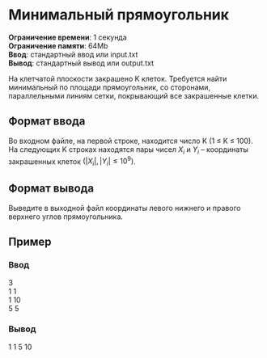 # Минимальный прямоугольник

**Ограничение времени**: 1 секунда  
**Ограничение памяти**: 64Mb  
**Ввод**: стандартный ввод или input.txt  
**Вывод**: стандартный вывод или output.txt

На клетчатой плоскости закрашено K клеток. Требуется найти минимальный по площади прямоугольник, со сторонами, параллельными линиям сетки, покрывающий все закрашенные клетки.

## Формат ввода

Во входном файле, на первой строке, находится число K (1 ≤ K ≤ 100). На следующих K строках находятся пары чисел $X_i$ и $Y_i$ – координаты закрашенных клеток $(|X_i|, |Y_i| ≤ 10^9)$.

## Формат вывода

Выведите в выходной файл координаты левого нижнего и правого верхнего углов прямоугольника.

## Пример

### Ввод

3  
1 1  
1 10  
5 5

### Вывод

1 1 5 10
